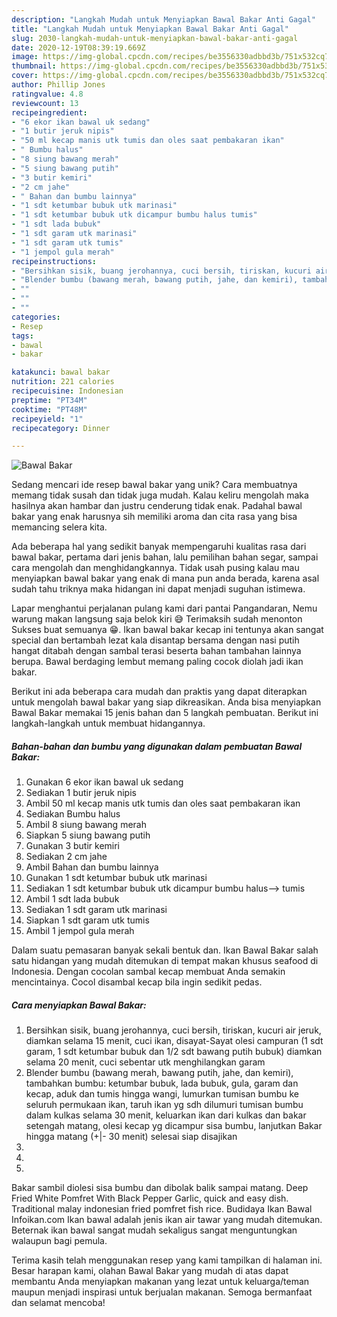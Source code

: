 ```yaml
---
description: "Langkah Mudah untuk Menyiapkan Bawal Bakar Anti Gagal"
title: "Langkah Mudah untuk Menyiapkan Bawal Bakar Anti Gagal"
slug: 2030-langkah-mudah-untuk-menyiapkan-bawal-bakar-anti-gagal
date: 2020-12-19T08:39:19.669Z
image: https://img-global.cpcdn.com/recipes/be3556330adbbd3b/751x532cq70/bawal-bakar-foto-resep-utama.jpg
thumbnail: https://img-global.cpcdn.com/recipes/be3556330adbbd3b/751x532cq70/bawal-bakar-foto-resep-utama.jpg
cover: https://img-global.cpcdn.com/recipes/be3556330adbbd3b/751x532cq70/bawal-bakar-foto-resep-utama.jpg
author: Phillip Jones
ratingvalue: 4.8
reviewcount: 13
recipeingredient:
- "6 ekor ikan bawal uk sedang"
- "1 butir jeruk nipis"
- "50 ml kecap manis utk tumis dan oles saat pembakaran ikan"
- " Bumbu halus"
- "8 siung bawang merah"
- "5 siung bawang putih"
- "3 butir kemiri"
- "2 cm jahe"
- " Bahan dan bumbu lainnya"
- "1 sdt ketumbar bubuk utk marinasi"
- "1 sdt ketumbar bubuk utk dicampur bumbu halus tumis"
- "1 sdt lada bubuk"
- "1 sdt garam utk marinasi"
- "1 sdt garam utk tumis"
- "1 jempol gula merah"
recipeinstructions:
- "Bersihkan sisik, buang jerohannya, cuci bersih, tiriskan, kucuri air jeruk, diamkan selama 15 menit, cuci ikan, disayat-Sayat olesi campuran (1 sdt garam, 1 sdt ketumbar bubuk dan 1/2 sdt bawang putih bubuk) diamkan selama 20 menit, cuci sebentar utk menghilangkan garam"
- "Blender bumbu (bawang merah, bawang putih, jahe, dan kemiri), tambahkan bumbu: ketumbar bubuk, lada bubuk, gula, garam dan kecap, aduk dan tumis hingga wangi, lumurkan tumisan bumbu ke seluruh permukaan ikan, taruh ikan yg sdh dilumuri tumisan bumbu dalam kulkas selama 30 menit, keluarkan ikan dari kulkas dan bakar setengah matang, olesi kecap yg dicampur sisa bumbu, lanjutkan Bakar hingga matang (+|- 30 menit) selesai siap disajikan"
- ""
- ""
- ""
categories:
- Resep
tags:
- bawal
- bakar

katakunci: bawal bakar 
nutrition: 221 calories
recipecuisine: Indonesian
preptime: "PT34M"
cooktime: "PT48M"
recipeyield: "1"
recipecategory: Dinner

---
```



![Bawal Bakar](https://img-global.cpcdn.com/recipes/be3556330adbbd3b/751x532cq70/bawal-bakar-foto-resep-utama.jpg)

Sedang mencari ide resep bawal bakar yang unik? Cara membuatnya memang tidak susah dan tidak juga mudah. Kalau keliru mengolah maka hasilnya akan hambar dan justru cenderung tidak enak. Padahal bawal bakar yang enak harusnya sih memiliki aroma dan cita rasa yang bisa memancing selera kita.

Ada beberapa hal yang sedikit banyak mempengaruhi kualitas rasa dari bawal bakar, pertama dari jenis bahan, lalu pemilihan bahan segar, sampai cara mengolah dan menghidangkannya. Tidak usah pusing kalau mau menyiapkan bawal bakar yang enak di mana pun anda berada, karena asal sudah tahu triknya maka hidangan ini dapat menjadi suguhan istimewa.

Lapar menghantui perjalanan pulang kami dari pantai Pangandaran, Nemu warung makan langsung saja belok kiri 😅 Terimaksih sudah menonton Sukses buat semuanya 😁. Ikan bawal bakar kecap ini tentunya akan sangat special dan bertambah lezat kala disantap bersama dengan nasi putih hangat ditabah dengan sambal terasi beserta bahan tambahan lainnya berupa. Bawal berdaging lembut memang paling cocok diolah jadi ikan bakar.


Berikut ini ada beberapa cara mudah dan praktis yang dapat diterapkan untuk mengolah bawal bakar yang siap dikreasikan. Anda bisa menyiapkan Bawal Bakar memakai 15 jenis bahan dan 5 langkah pembuatan. Berikut ini langkah-langkah untuk membuat hidangannya.

<!--inarticleads1-->

##### Bahan-bahan dan bumbu yang digunakan dalam pembuatan Bawal Bakar:

1. Gunakan 6 ekor ikan bawal uk sedang
1. Sediakan 1 butir jeruk nipis
1. Ambil 50 ml kecap manis utk tumis dan oles saat pembakaran ikan
1. Sediakan  Bumbu halus
1. Ambil 8 siung bawang merah
1. Siapkan 5 siung bawang putih
1. Gunakan 3 butir kemiri
1. Sediakan 2 cm jahe
1. Ambil  Bahan dan bumbu lainnya
1. Gunakan 1 sdt ketumbar bubuk utk marinasi
1. Sediakan 1 sdt ketumbar bubuk utk dicampur bumbu halus—&gt; tumis
1. Ambil 1 sdt lada bubuk
1. Sediakan 1 sdt garam utk marinasi
1. Siapkan 1 sdt garam utk tumis
1. Ambil 1 jempol gula merah


Dalam suatu pemasaran banyak sekali bentuk dan. Ikan Bawal Bakar salah satu hidangan yang mudah ditemukan di tempat makan khusus seafood di Indonesia. Dengan cocolan sambal kecap membuat Anda semakin mencintainya. Cocol disambal kecap bila ingin sedikit pedas. 

<!--inarticleads2-->

##### Cara menyiapkan Bawal Bakar:

1. Bersihkan sisik, buang jerohannya, cuci bersih, tiriskan, kucuri air jeruk, diamkan selama 15 menit, cuci ikan, disayat-Sayat olesi campuran (1 sdt garam, 1 sdt ketumbar bubuk dan 1/2 sdt bawang putih bubuk) diamkan selama 20 menit, cuci sebentar utk menghilangkan garam
1. Blender bumbu (bawang merah, bawang putih, jahe, dan kemiri), tambahkan bumbu: ketumbar bubuk, lada bubuk, gula, garam dan kecap, aduk dan tumis hingga wangi, lumurkan tumisan bumbu ke seluruh permukaan ikan, taruh ikan yg sdh dilumuri tumisan bumbu dalam kulkas selama 30 menit, keluarkan ikan dari kulkas dan bakar setengah matang, olesi kecap yg dicampur sisa bumbu, lanjutkan Bakar hingga matang (+|- 30 menit) selesai siap disajikan
1. 
1. 
1. 


Bakar sambil diolesi sisa bumbu dan dibolak balik sampai matang. Deep Fried White Pomfret With Black Pepper Garlic, quick and easy dish. Traditional malay indonesian fried pomfret fish rice. Budidaya Ikan Bawal Infoikan.com Ikan bawal adalah jenis ikan air tawar yang mudah ditemukan. Beternak ikan bawal sangat mudah sekaligus sangat menguntungkan walaupun bagi pemula. 

Terima kasih telah menggunakan resep yang kami tampilkan di halaman ini. Besar harapan kami, olahan Bawal Bakar yang mudah di atas dapat membantu Anda menyiapkan makanan yang lezat untuk keluarga/teman maupun menjadi inspirasi untuk berjualan makanan. Semoga bermanfaat dan selamat mencoba!

